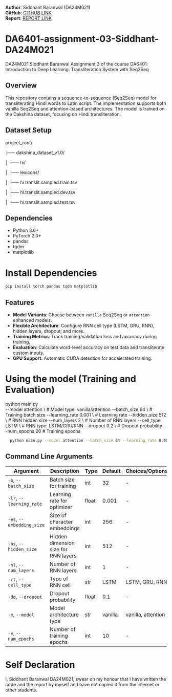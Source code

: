 **Author**: Siddhant Baranwal (DA24M021)  
**GitHub**: [GITHUB LINK](https://github.com/Siddhant-DA24M021/da6401_assignment3.git)  
**Report**: [REPORT LINK](https://wandb.ai/da24m021-indian-institute-of-technology-madras/da24m021_da6401_assignment3/reports/DA6401-Assignment-3-DA24M021---VmlldzoxMjc5MDEyNg?accessToken=4mbvpuvktagn9rcbvixus7wwbwrpazy9fk712u370f1n6yfc639jffnkt0obu1or)



# DA6401-assignment-03-Siddhant-DA24M021
DA24M021 Siddhant Baranwal Assignment 3 of the course DA6401: Introduction to Deep Learning: Transliteration System with Seq2Seq

## Overview
This repository contains a sequence-to-sequence (Seq2Seq) model for transliterating Hindi words to Latin script. The implementation supports both vanilla Seq2Seq and attention-based architectures. The model is trained on the Dakshina dataset, focusing on Hindi transliteration.

## Dataset Setup
project_root/

├── dakshina_dataset_v1.0/ 

│   └── hi/

│       └── lexicons/

│           ├── hi.translit.sampled.train.tsv

│           ├── hi.translit.sampled.dev.tsv

│           └── hi.translit.sampled.test.tsv

## Dependencies
- Python 3.6+
- PyTorch 2.0+
- pandas
- tqdm
- matplotlib


# Install Dependencies

```bash
pip install torch pandas tqdm matplotlib
```


## Features
- **Model Variants**: Choose between `vanilla` Seq2Seq or `attention`-enhanced models.
- **Flexible Architecture**: Configure RNN cell type (LSTM, GRU, RNN), hidden layers, dropout, and more.
- **Training Metrics**: Track training/validation loss and accuracy during training.
- **Evaluation**: Calculate word-level accuracy on test data and transliterate custom inputs.
- **GPU Support**: Automatic CUDA detection for accelerated training.


# Using the model (Training and Evaluation)
python main.py \
  --model attention \          # Model type: vanilla/attention
  --batch_size 64 \            # Training batch size
  --learning_rate 0.001 \      # Learning rate
  --hidden_size 512 \          # RNN hidden size
  --num_layers 2 \             # Number of RNN layers
  --cell_type LSTM \           # RNN type: LSTM/GRU/RNN
  --dropout 0.2 \              # Dropout probability
  --num_epochs 20              # Training epochs

``` bash
  python main.py --model attention --batch_size 64 --learning_rate 0.001 --hidden_size 512 --num_layers 2 --cell_type LSTM --dropout 0.2  --num_epochs 2
```


## Command Line Arguments

| Argument                 | Description                                   | Type    | Default | Choices/Options           |
|--------------------------|-----------------------------------------------|---------|---------|---------------------------|
| `-b`, `--batch_size`     | Batch size for training                       | int     | 32      | -                         |
| `-lr`, `--learning_rate` | Learning rate for optimizer                   | float   | 0.001   | -                         |
| `-es`, `--embedding_size`| Size of character embeddings                  | int     | 256     | -                         |
| `-hs`, `--hidden_size`   | Hidden dimension size for RNN layers          | int     | 512     | -                         |
| `-nl`, `--num_layers`    | Number of RNN layers                          | int     | 1       | -                         |
| `-ct`, `--cell_type`     | Type of RNN cell                              | str     | LSTM    | LSTM, GRU, RNN            |
| `-do`, `--dropout`       | Dropout probability                           | float   | 0.1     | -                         |
| `-m`, `--model`          | Model architecture type                       | str     | vanilla | vanilla, attention        |
| `-e`, `--num_epochs`     | Number of training epochs                     | int     | 10      | -                         |


# Self Declaration
I, Siddhant Baranwal DA24M021, swear on my honour that I have written the code and the report by myself and have not copied it from the internet or other students.
